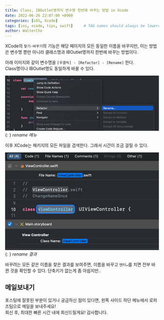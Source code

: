 ```yaml
---
title: Class, IBOutlet명까지 변수명 한번에 바꾸는 방법 in Xcode
date: 2022-06-26 22:07:00 +0900
categories: [iOS, Xcode]
tags: [ios, xcode, tips, swift]     # TAG names should always be lowercase
author: WalterCho
---
```


XCode의 `찾기-바꾸기`의 기능은 해당 페이지의 모든 동일한 이름을 바꾸지만, 이는 방법은 변수명 뿐만 아니라 클래스명과 IBOutlet명까지 한번에 바꾸는 방법이다.

아래 이미지와 같이 변수명을 `[우클릭] - [Refactor] - [Rename]` 한다.<br>
Class명이나 IBOutlet명도 동일하게 바꿀 수 있다.

![menu](/post_img/20220626/menu.png){: }
_rename 메뉴_

이후 XCode는 패키지의 모든 파일을 검색한다. 그래서 시간이 조금 걸릴 수 있다.

![rename result](/post_img/20220626/rename_result.png){: }
_rename 결과_

바꾸려는 모든 같은 이름을 찾은 결과를 보여주면, 이름을 바꾸고 `엔터↵`를 치면 전부 바뀐 것을 확인할 수 있다.
단축키가 없는게 좀 아쉽지만..

## 메일보내기
포스팅에 잘못된 부분이 있거나 궁금하신 점이 있다면, 왼쪽 사이드 하단 메뉴에서 로퍼즈팀으로 메일을 보내주세요!<br>
회신 후, 최대한 빠른 시간 내에 회신드릴게요! 감사합니다.